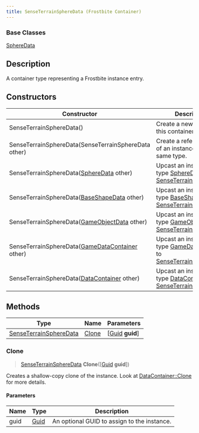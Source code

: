 ```yaml
---
title: SenseTerrainSphereData (Frostbite Container)
---
```

### Base Classes

[SphereData](SphereData)

## Description

A container type representing a Frostbite instance entry.

## Constructors

| Constructor                                                                       | Description                                                                                                                         |
| --------------------------------------------------------------------------------- | ----------------------------------------------------------------------------------------------------------------------------------- |
| SenseTerrainSphereData()                                                          | Create a new instance of this container type.                                                                                       |
| SenseTerrainSphereData(SenseTerrainSphereData other)                              | Create a reference copy of an instance of the same type.                                                                            |
| SenseTerrainSphereData([SphereData](SphereData) other)                            | Upcast an instance of type [SphereData](SphereData) to [SenseTerrainSphereData](SenseTerrainSphereData).                            |
| SenseTerrainSphereData([BaseShapeData](BaseShapeData) other)                      | Upcast an instance of type [BaseShapeData](BaseShapeData) to [SenseTerrainSphereData](SenseTerrainSphereData).                      |
| SenseTerrainSphereData([GameObjectData](GameObjectData) other)                    | Upcast an instance of type [GameObjectData](GameObjectData) to [SenseTerrainSphereData](SenseTerrainSphereData).                    |
| SenseTerrainSphereData([GameDataContainer](GameDataContainer) other)              | Upcast an instance of type [GameDataContainer](GameDataContainer) to [SenseTerrainSphereData](SenseTerrainSphereData).              |
| SenseTerrainSphereData([DataContainer](/vext/ref/cls/shr/datacontainer) other) | Upcast an instance of type [DataContainer](/vext/ref/cls/shr/datacontainer) to [SenseTerrainSphereData](SenseTerrainSphereData). |

## Methods

| Type                                             | Name            | Parameters                                     |
| ------------------------------------------------ | --------------- | ---------------------------------------------- |
| [SenseTerrainSphereData](SenseTerrainSphereData) | [Clone](#clone) | \[[Guid](/vext/ref/cls/shr/guid) **guid**\] |

### Clone

> [SenseTerrainSphereData](SenseTerrainSphereData) **Clone**(\[[Guid](/vext/ref/cls/shr/guid) **guid**\])

Creates a shallow-copy clone of the instance. Look at [DataContainer::Clone](/vext/ref/cls/shr/datacontainer#clone) for more details.

#### Parameters

| Name | Type         | Description                                 |
| ---- | ------------ | ------------------------------------------- |
| guid | [Guid](Guid) | An optional GUID to assign to the instance. |

